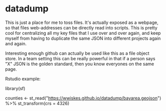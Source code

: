 # datadump
This is just a place for me to toss files. It's actually exposed as a webpage, so that files web-addresses can be directly read into scripts. This is pretty cool for centralizing all my key files that I use over and over again, and keep myself from having to duplicate the same JSON into different projects again and again.

Interesting enough github can actually be used like this as a file object store. In a team setting this can be really powerful in that if a person says "X" JSON is the golden standard, then you know everyones on the same page.

Rstudio example:

library(sf)

counties <- st_read("https://wwiskes.github.io/datadump/bayarea.geojson") %>% st_transform(crs = 4326)
